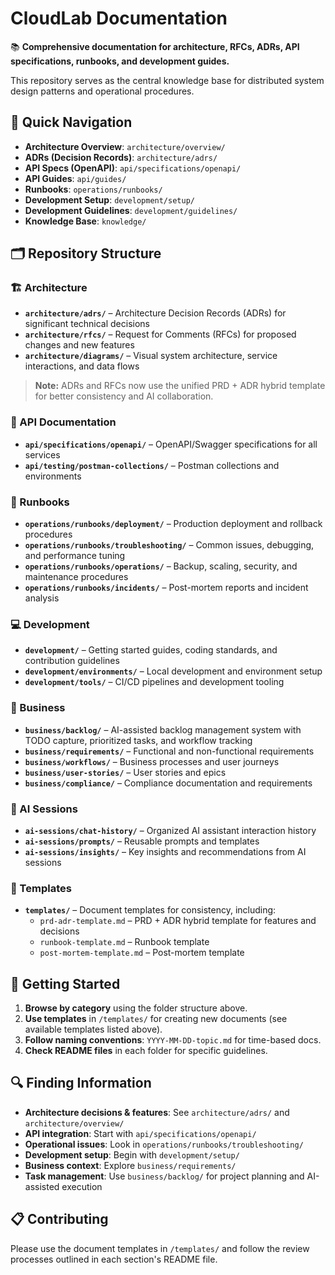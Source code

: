 # CloudLab Documentation

📚 **Comprehensive documentation for architecture, RFCs, ADRs, API specifications, runbooks, and development guides.**

This repository serves as the central knowledge base for distributed system design patterns and operational procedures.

## 🔗 Quick Navigation

- **Architecture Overview**: `architecture/overview/`
- **ADRs (Decision Records)**: `architecture/adrs/`
- **API Specs (OpenAPI)**: `api/specifications/openapi/`
- **API Guides**: `api/guides/`
- **Runbooks**: `operations/runbooks/`
- **Development Setup**: `development/setup/`
- **Development Guidelines**: `development/guidelines/`
- **Knowledge Base**: `knowledge/`

## 🗂️ Repository Structure

### 🏗️ Architecture
- **`architecture/adrs/`** – Architecture Decision Records (ADRs) for significant technical decisions
- **`architecture/rfcs/`** – Request for Comments (RFCs) for proposed changes and new features
- **`architecture/diagrams/`** – Visual system architecture, service interactions, and data flows

> **Note:** ADRs and RFCs now use the unified PRD + ADR hybrid template for better consistency and AI collaboration.

### 🔌 API Documentation
- **`api/specifications/openapi/`** – OpenAPI/Swagger specifications for all services
- **`api/testing/postman-collections/`** – Postman collections and environments

### 📖 Runbooks
- **`operations/runbooks/deployment/`** – Production deployment and rollback procedures
- **`operations/runbooks/troubleshooting/`** – Common issues, debugging, and performance tuning
- **`operations/runbooks/operations/`** – Backup, scaling, security, and maintenance procedures
- **`operations/runbooks/incidents/`** – Post-mortem reports and incident analysis

### 💻 Development
- **`development/`** – Getting started guides, coding standards, and contribution guidelines
- **`development/environments/`** – Local development and environment setup
- **`development/tools/`** – CI/CD pipelines and development tooling

### 💼 Business
- **`business/backlog/`** – AI-assisted backlog management system with TODO capture, prioritized tasks, and workflow tracking
- **`business/requirements/`** – Functional and non-functional requirements
- **`business/workflows/`** – Business processes and user journeys
- **`business/user-stories/`** – User stories and epics
- **`business/compliance/`** – Compliance documentation and requirements

### 🤖 AI Sessions
- **`ai-sessions/chat-history/`** – Organized AI assistant interaction history
- **`ai-sessions/prompts/`** – Reusable prompts and templates
- **`ai-sessions/insights/`** – Key insights and recommendations from AI sessions

### 📝 Templates
- **`templates/`** – Document templates for consistency, including:
  - `prd-adr-template.md` – PRD + ADR hybrid template for features and decisions
  - `runbook-template.md` – Runbook template
  - `post-mortem-template.md` – Post-mortem template

## 🚀 Getting Started

1. **Browse by category** using the folder structure above.
2. **Use templates** in `/templates/` for creating new documents (see available templates listed above).
3. **Follow naming conventions**: `YYYY-MM-DD-topic.md` for time-based docs.
4. **Check README files** in each folder for specific guidelines.

## 🔍 Finding Information

- **Architecture decisions & features**: See `architecture/adrs/` and `architecture/overview/`
- **API integration**: Start with `api/specifications/openapi/`
- **Operational issues**: Look in `operations/runbooks/troubleshooting/`
- **Development setup**: Begin with `development/setup/`
- **Business context**: Explore `business/requirements/`
- **Task management**: Use `business/backlog/` for project planning and AI-assisted execution

## 📋 Contributing

Please use the document templates in `/templates/` and follow the review processes outlined in each section's README file.
